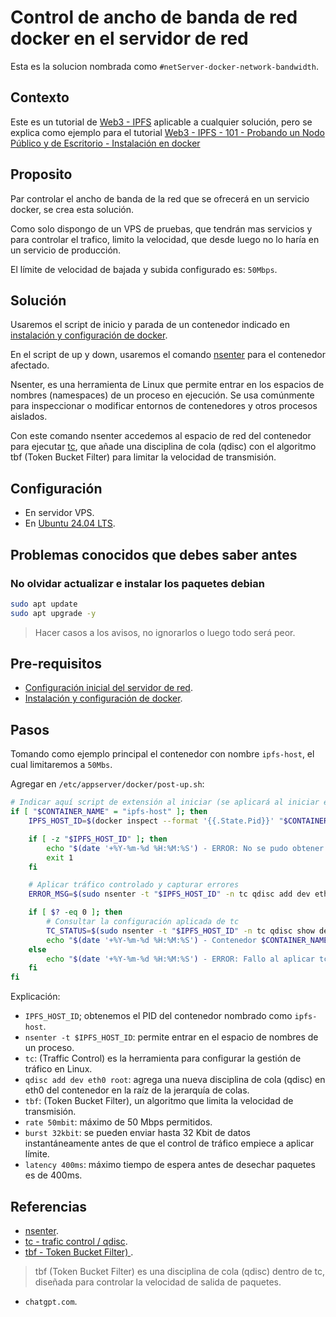 
# Control de ancho de banda de red docker en el servidor de red 

Esta es la solucion nombrada como `#netServer-docker-network-bandwidth`.

## Contexto

Este es un tutorial de [Web3 - IPFS](../README.md) aplicable a cualquier solución, pero se explica como ejemplo para el tutorial [Web3 - IPFS - 101 - Probando un Nodo Público y de Escritorio - Instalación en docker](../web3-101-ipfs-testing-public-and-desktop-node/web3-ipfs-101-publicNode-docker-install.md)

## Proposito

Par controlar el ancho de banda de la red que se ofrecerá en un servicio docker, se crea esta solución.

Como solo dispongo de un VPS de pruebas, que tendrán mas servicios y para controlar el trafico, limito la velocidad, que desde luego no lo haría en un servicio de producción.

El límite de velocidad de bajada y subida configurado es: `50Mbps`.

## Solución

Usaremos el script de inicio y parada de un contenedor indicado en [instalación y configuración de docker](../../misc/docker-install-configuration.md).

En el script de up y down, usaremos el comando [nsenter](https://man7.org/linux/man-pages/man1/nsenter.1.html) para el contenedor afectado.

Nsenter, es una herramienta de Linux que permite entrar en los espacios de nombres (namespaces) de un proceso en ejecución. Se usa comúnmente para inspeccionar o modificar entornos de contenedores y otros procesos aislados.

Con este comando nsenter accedemos al espacio de red del contenedor para ejecutar [tc](https://man7.org/linux/man-pages/man8/tc.8.html), que añade una disciplina de cola (qdisc) con el algoritmo tbf (Token Bucket Filter) para limitar la velocidad de transmisión.


## Configuración

- En servidor VPS.
- En [Ubuntu 24.04 LTS](https://ubuntu.com/blog/tag/ubuntu-24-04-lts).

## Problemas conocidos que debes saber antes

### No olvidar actualizar e instalar los paquetes debian

```bash
sudo apt update
sudo apt upgrade -y
```

> Hacer casos a los avisos, no ignorarlos o luego todo será peor.

## Pre-requisitos

- [Configuración inicial del servidor de red](../../misc/initial-netServer-configuration.md).
- [Instalación y configuración de docker](../../misc/docker-install-configuration.md).

## Pasos

Tomando como ejemplo principal el contenedor con nombre `ipfs-host`, el cual limitaremos a `50Mbs`.

Agregar en `/etc/appserver/docker/post-up.sh`:

```bash
# Indicar aquí script de extensión al iniciar (se aplicará al iniciar el sistema también)
if [ "$CONTAINER_NAME" = "ipfs-host" ]; then
    IPFS_HOST_ID=$(docker inspect --format '{{.State.Pid}}' "$CONTAINER_NAME")

    if [ -z "$IPFS_HOST_ID" ]; then
        echo "$(date '+%Y-%m-%d %H:%M:%S') - ERROR: No se pudo obtener el PID del contenedor $CONTAINER_NAME" >> /var/log/docker/docker-events.log
        exit 1
    fi

    # Aplicar tráfico controlado y capturar errores
    ERROR_MSG=$(sudo nsenter -t "$IPFS_HOST_ID" -n tc qdisc add dev eth0 root tbf rate 50mbit burst 32kbit latency 400ms 2>&1)

    if [ $? -eq 0 ]; then
        # Consultar la configuración aplicada de tc
        TC_STATUS=$(sudo nsenter -t "$IPFS_HOST_ID" -n tc qdisc show dev eth0 2>&1)
        echo "$(date '+%Y-%m-%d %H:%M:%S') - Contenedor $CONTAINER_NAME aplicado tc correctamente - Configuración actual: $TC_STATUS" >> /var/log/docker/docker-events.log
    else
        echo "$(date '+%Y-%m-%d %H:%M:%S') - ERROR: Fallo al aplicar tc en el contenedor $CONTAINER_NAME - Detalles: $ERROR_MSG" >> /var/log/docker/docker-events.log
    fi
fi
```

Explicación:
- `IPFS_HOST_ID`; obtenemos el PID del contenedor nombrado como `ipfs-host`.
- `nsenter -t $IPFS_HOST_ID`: permite entrar en el espacio de nombres de un proceso.
- `tc`: (Traffic Control) es la herramienta para configurar la gestión de tráfico en Linux.
- `qdisc add dev eth0 root`: agrega una nueva disciplina de cola (qdisc) en eth0 del contenedor en la raíz de la jerarquía de colas.
- `tbf`: (Token Bucket Filter), un algoritmo que limita la velocidad de transmisión.
- `rate 50mbit`: máximo de 50 Mbps permitidos.
- `burst 32kbit`: se pueden enviar hasta 32 Kbit de datos instantáneamente antes de que el control de tráfico empiece a aplicar límite.
- `latency 400ms`: máximo tiempo de espera antes de desechar paquetes es de 400ms.

## Referencias

- [nsenter](https://man7.org/linux/man-pages/man1/nsenter.1.html).
- [tc - trafic control / qdisc](https://man7.org/linux/man-pages/man8/tc.8.html).
- [tbf - Token Bucket Filter) ](https://man7.org/linux/man-pages/man8/tc-tbf.8.html).
> tbf (Token Bucket Filter) es una disciplina de cola (qdisc) dentro de tc, diseñada para controlar la velocidad de salida de paquetes.
- `chatgpt.com`.
